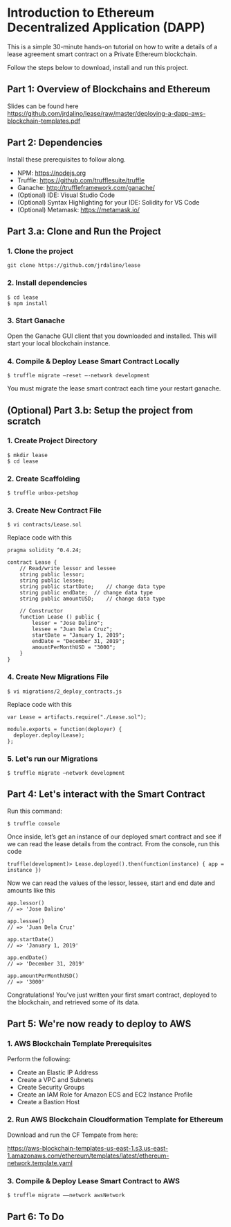 # Introduction to Ethereum Decentralized Application (DAPP)
This is a simple 30-minute hands-on tutorial on how to write a details of a lease agreement smart contract on a Private Ethereum blockchain.

Follow the steps below to download, install and run this project.

## Part 1: Overview of Blockchains and Ethereum
Slides can be found here https://github.com/jrdalino/lease/raw/master/deploying-a-dapp-aws-blockchain-templates.pdf

## Part 2: Dependencies
Install these prerequisites to follow along.
- NPM: https://nodejs.org
- Truffle: https://github.com/trufflesuite/truffle
- Ganache: http://truffleframework.com/ganache/
- (Optional) IDE: Visual Studio Code
- (Optional) Syntax Highlighting for your IDE: Solidity for VS Code
- (Optional) Metamask: https://metamask.io/

## Part 3.a: Clone and Run the Project
### 1. Clone the project
```
git clone https://github.com/jrdalino/lease
```

### 2. Install dependencies
```
$ cd lease
$ npm install
```

### 3. Start Ganache
Open the Ganache GUI client that you downloaded and installed. This will start your local blockchain instance.

### 4. Compile & Deploy Lease Smart Contract Locally
```
$ truffle migrate –reset –-network development
```

You must migrate the lease smart contract each time your restart ganache.

## (Optional) Part 3.b: Setup the project from scratch
### 1. Create Project Directory
```
$ mkdir lease
$ cd lease
```

### 2. Create Scaffolding
```
$ truffle unbox-petshop
```

### 3. Create New Contract File

```
$ vi contracts/Lease.sol
```

Replace code with this

```
pragma solidity ^0.4.24;

contract Lease {
    // Read/write lessor and lessee
    string public lessor;
    string public lessee;
    string public startDate;	// change data type
    string public endDate;	// change data type
    string public amountUSD;	// change data type

    // Constructor
    function Lease () public {
        lessor = "Jose Dalino";
        lessee = "Juan Dela Cruz";
        startDate = "January 1, 2019";
        endDate = "December 31, 2019";
        amountPerMonthUSD = "3000";
    }
}
```

### 4. Create New Migrations File
```
$ vi migrations/2_deploy_contracts.js
```

Replace code with this

```
var Lease = artifacts.require("./Lease.sol");

module.exports = function(deployer) {
  deployer.deploy(Lease);
};
```

### 5. Let's run our Migrations
```
$ truffle migrate –network development
```

## Part 4: Let's interact with the Smart Contract
Run this command:

```
$ truffle console
```

Once inside, let’s get an instance of our deployed smart contract and see if we can read the lease details from the contract. From the console, run this code

```
truffle(development)> Lease.deployed().then(function(instance) { app = instance })
```

Now we can read the values of the lessor, lessee, start and end date and amounts like this

```
app.lessor()
// => 'Jose Dalino'

app.lessee()
// => 'Juan Dela Cruz'

app.startDate()
// => 'January 1, 2019'

app.endDate()
// => 'December 31, 2019'

app.amountPerMonthUSD()
// => '3000'
```

Congratulations! You've just written your first smart contract, deployed to the blockchain, and retrieved some of its data.

## Part 5: We're now ready to deploy to AWS
### 1. AWS Blockchain Template Prerequisites
Perform the following:
- Create an Elastic IP Address
- Create a VPC and Subnets
- Create Security Groups
- Create an IAM Role for Amazon ECS and EC2 Instance Profile
- Create a Bastion Host

### 2. Run AWS Blockchain Cloudformation Template for Ethereum
Download and run the CF Tempate from here:

https://aws-blockchain-templates-us-east-1.s3.us-east-1.amazonaws.com/ethereum/templates/latest/ethereum-network.template.yaml

### 3. Compile & Deploy Lease Smart Contract to AWS
```
$ truffle migrate ––network awsNetwork
```

## Part 6: To Do
